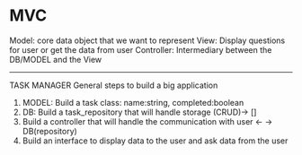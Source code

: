 # MVC

Model: core data object that we want to represent
View: Display questions for user or get the data from user
Controller: Intermediary between the DB/MODEL and the View

-----------
TASK MANAGER
General steps to build a big application

1. MODEL: Build a task class: name:string, completed:boolean
2. DB: Build a task_repository that will handle storage (CRUD)-> []
3. Build a controller that will handle the communication with user <- -> DB(repository)
4. Build an interface to display data to the user and ask data from the user
